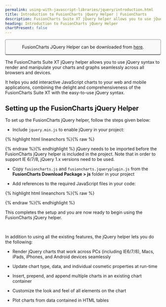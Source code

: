 ```yaml
---
permalink: using-with-javascript-libraries/jquery/introduction.html
title: Introduction to FusionCharts jQuery Helper | FusionCharts
description: FusionCharts Suite XT jQuery helper allows you to use jQuery syntax to render and manipulate your charts and graphs seamlessly across all browsers and devices
heading: Introduction to FusionCharts jQuery Helper
chartPresent: false
---
```


<p style="background:rgba(249, 249, 249, 1); padding:15px; border:1px solid #888; border-bottom-width:3px; border-radius:4px; text-align:center;">FusionCharts JQuery Helper can be downloaded from <a href="http://www.fusioncharts.com/jquery-charts" target="_blank">here</a>.</p>

The FusionCharts Suite XT jQuery helper allows you to use jQuery syntax to render and manipulate your charts and graphs seamlessly across all browsers and devices.

It helps you add interactive JavaScript charts to your web and mobile applications, combining the delight and comprehensiveness of the FusionCharts Suite XT with the easy-to-use jQuery syntax.

## Setting up the FusionCharts jQuery Helper

To set up the FusionCharts jQuery helper, follow the steps given below:

* Include `jquery.min.js` to enable jQuery in your project:

{% highlight html lineanchors %}{% raw %}
<script type="text/javascript" src="jquery.min.js"></script>
{% endraw %}{% endhighlight %}
jQuery needs to be imported before the FusionCharts jQuery helper is included in the project. Note that in order to support IE 6/7/8, jQuery 1.x versions need to be used.

* Copy  `fusioncharts.js` and `fusioncharts.jqueryplugin.js` from the __FusionCharts Download Package > js__ folder in your project

* Add references to the required JavaScript files in your code:

{% highlight html lineanchors %}{% raw %}
<script type="text/javascript" src="fusioncharts.js"></script>
<script type="text/javascript" src="fusioncharts-jquery-plugin.js"></script>
{% endraw %}{% endhighlight %}

This completes the setup and you are now ready to begin using the FusionCharts jQuery helper.

<br/>

In addition to using all the existing features, the jQuery helper lets you do the following:

* Render jQuery charts that work across PCs (including IE6/7/8), Macs, iPads, iPhones, and Android devices seamlessly

* Update chart type, data, and individual cosmetic properties at run-time

* Insert, prepend, and append multiple charts in an existing chart container

* Customize the look and feel of all elements on the chart

* Plot charts from data contained in HTML tables
